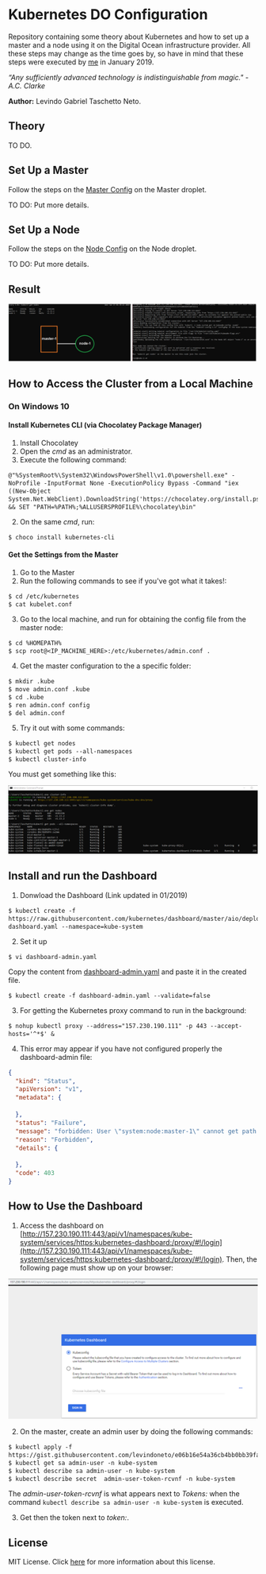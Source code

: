 # Kubernetes DO Configuration

Repository containing some theory about Kubernetes and how to set up a master and a node using it on the Digital Ocean infrastructure provider. All these steps may change as the time goes by, so have in mind that these steps were executed by [me](https://www.linkedin.com/in/levindo) in January 2019.

*“Any sufficiently advanced technology is indistinguishable from magic." - A.C. Clarke*

**Author:** Levindo Gabriel Taschetto Neto.

## Theory
TO DO.

## Set Up a Master
Follow the steps on the [Master Config](master-config.sh) on the Master droplet.

TO DO: Put more details.

## Set Up a Node
Follow the steps on the [Node Config](node-config.sh) on the Node droplet.

TO DO: Put more details.

## Result

![node-1_to_master-1](resources/node-1_to_master-1.png)

## How to Access the Cluster from a Local Machine
### On Windows 10

#### Install Kubernetes CLI (via Chocolatey Package Manager)

1.  Install Chocolatey
  1.  Open the *cmd* as an administrator.
  2.  Execute the following command:
```
@"%SystemRoot%\System32\WindowsPowerShell\v1.0\powershell.exe" -NoProfile -InputFormat None -ExecutionPolicy Bypass -Command "iex ((New-Object System.Net.WebClient).DownloadString('https://chocolatey.org/install.ps1'))" && SET "PATH=%PATH%;%ALLUSERSPROFILE%\chocolatey\bin"
```

2. On the same *cmd*, run:
```
$ choco install kubernetes-cli
```

#### Get the Settings from the Master
1. Go to the Master
2. Run the following commands to see if you've got what it takes!:
```
$ cd /etc/kubernetes
$ cat kubelet.conf
```
3. Go to the local machine, and run for obtaining the config file from the master node:
```
$ cd %HOMEPATH%
$ scp root@<IP_MACHINE_HERE>:/etc/kubernetes/admin.conf .
```

4. Get the master configuration to the a specific folder:
```
$ mkdir .kube
$ move admin.conf .kube
$ cd .kube
$ ren admin.conf config
$ del admin.conf
```

5. Try it out with some commands:
```
$ kubectl get nodes
$ kubectl get pods --all-namespaces
$ kubectl cluster-info
```
You must get something like this:

![test-kubectl-local](resources/test-kubectl-local.png)

## Install and run the Dashboard
1.  Donwload the Dashboard (Link updated in 01/2019)
```
$ kubectl create -f https://raw.githubusercontent.com/kubernetes/dashboard/master/aio/deploy/recommended/kubernetes-dashboard.yaml --namespace=kube-system
```

2.  Set it up
```
$ vi dashboard-admin.yaml
```
Copy the content from [dashboard-admin.yaml](dashboard/dashboard-admin.yaml) and paste it in the created file.

```
$ kubectl create -f dashboard-admin.yaml --validate=false
```

3.  For getting the Kubernetes proxy command to run in the background:
```
$ nohup kubectl proxy --address="157.230.190.111" -p 443 --accept-hosts='^*$' &
```

4.  This error may appear if you have not configured properly the dashboard-admin file:
```json
{
  "kind": "Status",
  "apiVersion": "v1",
  "metadata": {

  },
  "status": "Failure",
  "message": "forbidden: User \"system:node:master-1\" cannot get path \"/\"",
  "reason": "Forbidden",
  "details": {

  },
  "code": 403
}
```

## How to Use the Dashboard

1.  Access the dashboard on [http://157.230.190.111:443/api/v1/namespaces/kube-system/services/https:kubernetes-dashboard:/proxy/#!/login](http://157.230.190.111:443/api/v1/namespaces/kube-system/services/https:kubernetes-dashboard:/proxy/#!/login). Then, the following page must show up on your browser:

![dashboard](resources/dashboard.png)

2.  On the master, create an admin user by doing the following commands:
```
$ kubectl apply -f https://gist.githubusercontent.com/levindoneto/e06b16e54a36cb4bb0bb39fa1f661aad/raw/17c33908f886a6f4265dd63a389a277fed82e685/admin.yaml
$ kubectl get sa admin-user -n kube-system
$ kubectl describe sa admin-user -n kube-system
$ kubectl describe secret  admin-user-token-rcvnf -n kube-system
```

The *admin-user-token-rcvnf* is what appears next to *Tokens:* when the command `kubectl describe sa admin-user -n kube-system` is executed.

3. Get then the token next to *token:*.

## License

MIT License. Click [here](LICENSE.md) for more information about this license.
